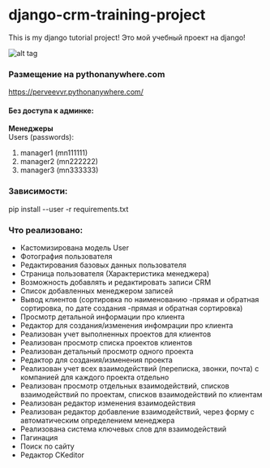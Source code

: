 # django-crm-training-project

This is my django tutorial project!
Это мой учебный проект на django!

![alt tag](https://github.com/PerveevVr/django-crm-training-project/screenshot/screenshot.png "django project")​

### Размещение на pythonanywhere.com
https://perveevvr.pythonanywhere.com/<br/>

#### Без доступа к админке:
**Менеджеры**<br/>
Users (passwords):
1. manager1 (mn111111)
2. manager2 (mn222222)
3. manager3 (mn333333)

### Зависимости:
pip install --user -r requirements.txt

### Что реализовано:
* Кастомизирована модель User
* Фотография пользователя
* Редактирования базовых данных пользователя
* Страница пользователя (Характеристика менеджера)
* Возможность добавлять и редактировать записи CRM
* Список добавленных менеджером записей
* Вывод клиентов (сортировка по наименованию -прямая и
обратная сортировка, по дате создания -прямая и обратная сортировка)
* Просмотр детальной информации про клиента
* Редактор для создания/изменения инфомрации про клиента
* Реализован учет выполненных проектов для клиентов
* Реализован просмотр списка проектов клиентов
* Реализован детальный просмотр одного проекта
* Редактор для создания/изменения проекта
* Реализован учет всех взаимодействий (переписка, звонки, почта) с компанией для каждого
проекта отдельно
* Реализован просмотр отдельных взаимодействий, списков взаимодействий по проектам, списков
взаимодействий по клиентам
* Реализован редактор изменения взаимодействия
* Реализован редактор добавление взаимодействий, через форму с автоматическим определением менеджера
* Реализована система ключевых слов для взаимодействий
* Пагинация
* Поиск по сайту
* Редактор CKeditor
